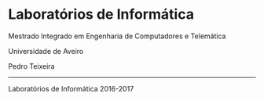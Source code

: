 ﻿# Laboratórios de Informática
Mestrado Integrado em Engenharia de Computadores e Telemática

Universidade de Aveiro

Pedro Teixeira

----------------
Laboratórios de Informática 2016-2017
